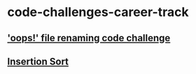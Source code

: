 # code-challenges-career-track

## ['oops!' file renaming code challenge](./file-renaming.md)

## [Insertion Sort](./insertion-sort.md)
